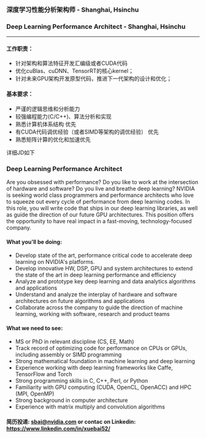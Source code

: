 ### 深度学习性能分析架构师 - Shanghai, Hsinchu
### Deep Learning Performance Architect -  Shanghai, Hsinchu
___
#### 工作职责： 
* 针对架构和算法特征开发汇编级或者CUDA代码 
* 优化cuBlas、cuDNN、TensorRT的核心kernel； 
* 针对未来GPU架构开发原型代码，推进下一代架构的设计和优化； 
 
#### 基本要求： 
* 严谨的逻辑思维和分析能力 
* 较强编程能力(C/C++)、算法分析和实现 
* 熟悉计算机体系结构  优先
* 有CUDA代码调优经验（或者SIMD等架构的调优经验） 优先
* 熟悉矩阵计算的优化和加速优先

详细JD如下
### Deep Learning Performance Architect 

Are you obsessed with performance?  Do you like to work at the intersection of hardware and software?  Do you live and breathe deep learning?  NVIDIA is seeking world class programmers and performance architects who love to squeeze out every cycle of performance from deep learning codes.  In this role, you will write code that ships in our deep learning libraries, as well as guide the direction of our future GPU architectures.  This position offers the opportunity to have real impact in a fast-moving, technology-focused company.

#### What you'll be doing:
- Develop state of the art, performance critical code to accelerate deep learning on NVIDIA's platforms.
- Develop innovative HW, DSP, GPU and system architectures to extend the state of the art in deep learning performance and efficiency
- Analyze and prototype key deep learning and data analytics algorithms and applications
- Understand and analyze the interplay of hardware and software architectures on future algorithms and applications
- Collaborate across the company to guide the direction of machine learning, working with software, research and product teams

#### What we need to see:
- MS or PhD in relevant discipline (CS, EE, Math)
- Track record of optimizing code for performance on CPUs or GPUs, including assembly or SIMD programming
- Strong mathematical foundation in machine learning and deep learning
- Experience working with deep learning frameworks like Caffe, TensorFlow and Torch
- Strong programming skills in C, C++, Perl, or Python
- Familiarity with GPU computing (CUDA, OpenCL, OpenACC) and HPC (MPI, OpenMP)
- Strong background in computer architecture
- Experience with matrix multiply and convolution algorithms


#### 简历投递: sbai@nvidia.com or contac on Linkedin: https://www.linkedin.com/in/xuebai52/
